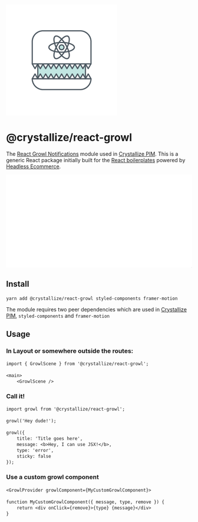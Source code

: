 ![alt text](https://raw.githubusercontent.com/CrystallizeAPI/react-growl/HEAD/media/logo.png 'Abstract robot with teeths')

# @crystallize/react-growl

The [React Growl Notifications](https://crystallize.com/developers/react-components/react-growl-notifications) module used in [Crystallize PIM](https://pim.crystallize.com). This is a generic React package initially built for the [React boilerplates](https://crystallize.com/developers) powered by [Headless Ecommerce](https://crystallize.com/product).

![alt text](https://raw.githubusercontent.com/CrystallizeAPI/react-growl/HEAD/media/react-growl.gif 'Growl notifications preview')

## Install

```
yarn add @crystallize/react-growl styled-components framer-motion
```

The module requires two peer dependencies which are used in [Crystallize PIM](https://pim.crystallize.com), `styled-components` and `framer-motion`

## Usage

### In Layout or somewhere outside the routes:

```
import { GrowlScene } from '@crystallize/react-growl';

<main>
    <GrowlScene />
```

### Call it!

```
import growl from '@crystallize/react-growl';

growl('Hey dude!');

growl({
    title: 'Title goes here',
    message: <b>Hey, I can use JSX!</b>,
    type: 'error',
    sticky: false
});
```

### Use a custom growl component

```
<GrowlProvider growlComponent={MyCustomGrowlComponent}>

function MyCustomGrowlComponent({ message, type, remove }) {
    return <div onClick={remove}>{type} {message}</div>
}
```
